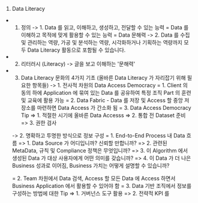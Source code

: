 1. Data Literacy
  - 1. 정의 
    -> 1. Data 를 읽고, 이해하고, 생성하고, 전달할 수 있는 능력 = Data 를 이해하고 목적에 맞게 활용할 수 있는 능력 = Data 문해력
    -> 2. Data 를 수집 및 관리하는 역량, 가공 및 분석하는 역량, 시각화하거나 기획하는 역량까지 모두 Data Literacy 활동으로 포함될 수 있습니다.
    
  - 2. 리터러시 (Literacy) -> 글을 보고 이해하는 '문해력'
  - 3. Data Literacy 문화의 4가지 기초 (올바른 Data Literacy 가 자리잡기 위해 필요한 항목들)
    -> 1. 전사적 차원의 Data Access Democracy
       = 1. Client 의 동의 하에 Application 에 묶여 있는 Data 를 공유하여 특정 조직 Part 의 훈련 및 교육에 활용 가능
       = 2. Data Fabric - Data 를 저장 및 Access 할 중앙 저장소를 마련하면 Data Access 가 간소화 됨
       = 3. Data Access Democracy Tip
         => 1. 적절한 시기에 올바른 Data Accesss
         => 2. 통합 전 Dataset 준비
         => 3. 권한 검사
       
    -> 2. 명확하고 투명한 방식으로 정보 구성
       = 1. End-to-End Process 내 Data 흐름
         => 1. Data Source 가 어디입니까? 신뢰할 만합니까?
         => 2. 관련된 MetaData, 규칙 및 Compliance 정책은 무엇입니까?
         => 3. 이 Algorithm 에서 생성된 Data 가 대상 사용자에게 어떤 의미를 갖습니까?
         => 4. 이 Data 가 더 나은 Business 성과로 이어짐, Business 가치는 어떻게 설명할 수 있습니까?
         
       = 2. Team 차원에서 Data 검색, Access 할 모든 Data 에 Access 하면서 Business Application 에서 활용할 수 있어야 함
       = 3. Data 기반 조직에서 정보를 구성하는 방법에 대한 Tip
         => 1. 거버넌스 도구 활용
         => 2. 전략적 KPI 를 
